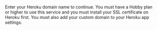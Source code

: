 Enter your Heroku domain name to continue. You must have a Hobby plan or higher to use this service and you must install your SSL certificate on Heroku first. You must also add your custom domain to your Heroku app settings.
